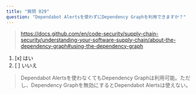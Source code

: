 ```yaml
---
title: "質問 029"
question: "Dependabot Alertsを使わずにDependency Graphを利用できますか？"
---
```


> https://docs.github.com/en/code-security/supply-chain-security/understanding-your-software-supply-chain/about-the-dependency-graph#using-the-dependency-graph
1. [x] はい
1. [ ] いいえ
> Dependabot Alertsを使わなくてもDependency Graphは利用可能。ただし、Dependency Graphを無効にするとDependabot Alertsは使えない。